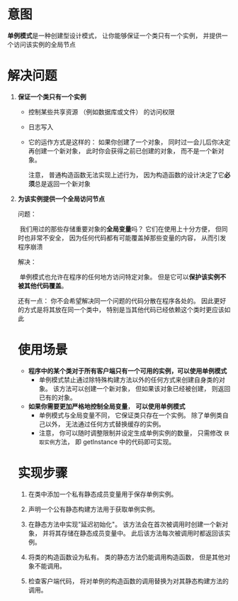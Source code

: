 # 意图

**单例模式**是一种创建型设计模式， 让你能够保证一个类只有一个实例， 并提供一个访问该实例的全局节点

# 解决问题

1. **保证一个类只有一个实例**

   - 控制某些共享资源 （例如数据库或文件） 的访问权限

   - 日志写入

   - 它的运作方式是这样的： 如果你创建了一个对象， 同时过一会儿后你决定再创建一个新对象， 此时你会获得之前已创建的对象， 而不是一个新对象。

     注意， 普通构造函数无法实现上述行为， 因为构造函数的设计决定了它**必须**总是返回一个新对象

2. **为该实例提供一个全局访问节点**

   问题：

   ​	我们用过的那些存储重要对象的**全局变量**吗？ 它们在使用上十分方便， 但同时也非常不安全， 因为任何代码都有可能覆盖掉那些变量的内容， 从而引发程序崩溃

   解决：

   ​    单例模式也允许在程序的任何地方访问特定对象。 但是它可以**保护该实例不被其他代码覆盖**。

   还有一点： 你不会希望解决同一个问题的代码分散在程序各处的。 因此更好的方式是将其放在同一个类中， 特别是当其他代码已经依赖这个类时更应该如此

   

   # 使用场景

   - **程序中的某个类对于所有客户端只有一个可用的实例，可以使用单例模式**
     - 单例模式禁止通过除特殊构建方法以外的任何方式来创建自身类的对象。 该方法可以创建一个新对象， 但如果该对象已经被创建， 则返回已有的对象。
   - **如果你需要更加严格地控制全局变量**， **可以使用单例模式**
     - 单例模式与全局变量不同， 它保证类只存在一个实例。 除了单例类自己以外， 无法通过任何方式替换缓存的实例。
     - 注意， 你可以随时调整限制并设定生成单例实例的数量， 只需修改 `获取实例`方法， 即 getInstance 中的代码即可实现。

   # 实现步骤

   1. 在类中添加一个私有静态成员变量用于保存单例实例。

   2. 声明一个公有静态构建方法用于获取单例实例。

   3. 在静态方法中实现"延迟初始化"。 该方法会在首次被调用时创建一个新对象， 并将其存储在静态成员变量中。 此后该方法每次被调用时都返回该实例。

   4. 将类的构造函数设为私有。 类的静态方法仍能调用构造函数， 但是其他对象不能调用。

   5. 检查客户端代码， 将对单例的构造函数的调用替换为对其静态构建方法的调用。




​      


